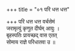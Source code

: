 +++
title = "०१ परि धत्त धत्त"

+++
परि धत्त धत्त वर्चसेमं  
जरामृत्युं कृणुत दीर्घम् आयुः ।  
बृहस्पतिः प्रायच्छद् वास एतत्  
सोमाय राज्ञे परिधातवा उ ॥